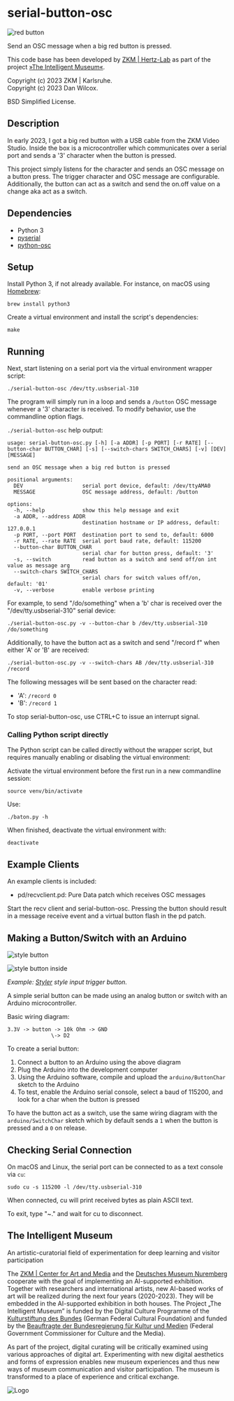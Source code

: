 serial-button-osc
=================

![red button](media/red_button.jpg)

Send an OSC message when a big red button is pressed.

This code base has been developed by [ZKM | Hertz-Lab](https://zkm.de/en/about-the-zkm/organization/hertz-lab) as part of the project [»The Intelligent Museum«](#the-intelligent-museum). 

Copyright (c) 2023 ZKM | Karlsruhe.  
Copyright (c) 2023 Dan Wilcox.  

BSD Simplified License.

Description
-----------

In early 2023, I got a big red button with a USB cable from the ZKM Video Studio. Inside the box is a microcontroller which communicates over a serial port and sends a '3' character when the button is pressed.

This project simply listens for the character and sends an OSC message on a button press. The trigger character and OSC message are configurable. Additionally, the button can act as a switch and send the on.off value on a change aka act as a switch.

Dependencies
------------

* Python 3
* [pyserial](https://github.com/pyserial/pyserial)
* [python-osc](https://github.com/attwad/python-osc)

Setup
-----

Install Python 3, if not already available. For instance, on macOS using [Homebrew](http://brew.sh):

```shell
brew install python3
```

Create a virtual environment and install the script's dependencies:

```shell
make
```

Running
-------

Next, start listening on a serial port via the virtual environment wrapper script:

    ./serial-button-osc /dev/tty.usbserial-310

The program will simply run in a loop and sends a `/button` OSC message whenever a '3' character is received. To modify behavior, use the commandline option flags.

`./serial-button-osc` help output:
~~~
usage: serial-button-osc.py [-h] [-a ADDR] [-p PORT] [-r RATE] [--button-char BUTTON_CHAR] [-s] [--switch-chars SWITCH_CHARS] [-v] [DEV] [MESSAGE]

send an OSC message when a big red button is pressed

positional arguments:
  DEV                   serial port device, default: /dev/ttyAMA0
  MESSAGE               OSC message address, default: /button

options:
  -h, --help            show this help message and exit
  -a ADDR, --address ADDR
                        destination hostname or IP address, default: 127.0.0.1
  -p PORT, --port PORT  destination port to send to, default: 6000
  -r RATE, --rate RATE  serial port baud rate, default: 115200
  --button-char BUTTON_CHAR
                        serial char for button press, default: '3'
  -s, --switch          read button as a switch and send off/on int value as message arg
  --switch-chars SWITCH_CHARS
                        serial chars for switch values off/on, default: '01'
  -v, --verbose         enable verbose printing
~~~

For example, to send "/do/something" when a 'b' char is received over the "/dev/tty.usbserial-310" serial device:

    ./serial-button-osc.py -v --button-char b /dev/tty.usbserial-310 /do/something

Additionally, to have the button act as a switch and send "/record f" when either 'A' or 'B' are received:

    ./serial-button-osc.py -v --switch-chars AB /dev/tty.usbserial-310 /record

The following messages will be sent based on the character read:
* 'A': `/record 0`
* 'B': `/record 1`

To stop serial-button-osc, use CTRL+C to issue an interrupt signal.

### Calling Python script directly

The Python script can be called directly without the wrapper script, but requires manually enabling or disabling the virtual environment:

Activate the virtual environment before the first run in a new commandline session:

    source venv/bin/activate

Use:

    ./baton.py -h

When finished, deactivate the virtual environment with:

    deactivate

Example Clients
---------------

An example clients is included:

* pd/recvclient.pd: Pure Data patch which receives OSC messages

Start the recv client and serial-button-osc. Pressing the button should result in a message receive event and a virtual button flash in the pd patch.

Making a Button/Switch with an Arduino
--------------------------------------

![style button](media/style-button.jpg)

![style button inside](media/style-button-inside.jpg)

_Example: [Styler](https://github.com/zkmkarlsruhe/Styler) style input trigger button._

A simple serial button can be made using an analog button or switch with an Arduino microcontroller.

Basic wiring diagram:
~~~
3.3V -> button -> 10k Ohm -> GND
              \-> D2
~~~

To create a serial button:
1. Connect a button to an Arduino using the above diagram
2. Plug the Arduino into the development computer
3. Using the Arduino software, compile and upload the `arduino/ButtonChar` sketch to the Arduino
4. To test, enable the Arduino serial console, select a baud of 115200, and look for a char when the button is pressed

To have the button act as a switch, use the same wiring diagram with the `arduino/SwitchChar` sketch which by default sends a `1` when the button is pressed and a `0` on release.

Checking Serial Connection
--------------------------

On macOS and Linux, the serial port can be connected to as a text console via `cu`:

    sudo cu -s 115200 -l /dev/tty.usbserial-310

When connected, cu will print received bytes as plain ASCII text.

To exit, type "~." and wait for cu to disconnect.

The Intelligent Museum
----------------------

An artistic-curatorial field of experimentation for deep learning and visitor participation

The [ZKM | Center for Art and Media](https://zkm.de/en) and the [Deutsches Museum Nuremberg](https://www.deutsches-museum.de/en/nuernberg/information/) cooperate with the goal of implementing an AI-supported exhibition. Together with researchers and international artists, new AI-based works of art will be realized during the next four years (2020-2023).  They will be embedded in the AI-supported exhibition in both houses. The Project „The Intelligent Museum” is funded by the Digital Culture Programme of the [Kulturstiftung des Bundes](https://www.kulturstiftung-des-bundes.de/en) (German Federal Cultural Foundation) and funded by the [Beauftragte der Bundesregierung für Kultur und Medien](https://www.bundesregierung.de/breg-de/bundesregierung/staatsministerin-fuer-kultur-und-medien) (Federal Government Commissioner for Culture and the Media).

As part of the project, digital curating will be critically examined using various approaches of digital art. Experimenting with new digital aesthetics and forms of expression enables new museum experiences and thus new ways of museum communication and visitor participation. The museum is transformed to a place of experience and critical exchange.

![Logo](media/Logo_ZKM_DMN_KSB.png)
